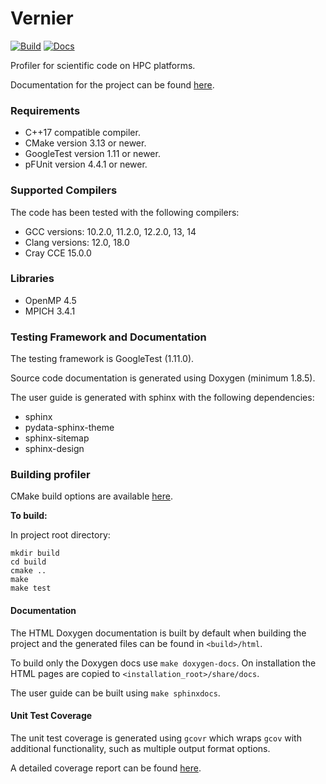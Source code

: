 <!--- 
(c) Crown copyright 2023 Met Office. All rights reserved.
The file LICENCE, distributed with this code, contains details of the terms
under which the code may be used.
 --->

# Vernier

[![Build](https://github.com/MetOffice/Vernier/actions/workflows/build.yml/badge.svg)](https://github.com/MetOffice/Vernier/actions/workflows/build.yml)
[![Docs](https://github.com/MetOffice/Vernier/actions/workflows/documentation.yml/badge.svg)](https://github.com/MetOffice/Vernier/actions/workflows/documentation.yml)

Profiler for scientific code on HPC platforms.

Documentation for the project can be found [here](https://metoffice.github.io/Vernier).

### Requirements

- C++17 compatible compiler.
- CMake version 3.13 or newer.
- GoogleTest version 1.11 or newer.
- pFUnit version 4.4.1 or newer.

### Supported Compilers

The code has been tested with the following compilers:
- GCC versions: 10.2.0, 11.2.0, 12.2.0, 13, 14
- Clang versions: 12.0, 18.0
- Cray CCE 15.0.0

### Libraries 

- OpenMP 4.5 
- MPICH 3.4.1

### Testing Framework and Documentation

The testing framework is GoogleTest (1.11.0).  

Source code documentation is generated using Doxygen (minimum 1.8.5).

The user guide is generated with sphinx with the following dependencies:

* sphinx
* pydata-sphinx-theme
* sphinx-sitemap
* sphinx-design


### Building profiler

CMake build options are available [here](https://metoffice.github.io/Vernier/#Options).

**To build:**

In project root directory:
~~~~~~~~~~~~~~~~shell
mkdir build
cd build
cmake ..
make
make test
~~~~~~~~~~~~~~~~

#### Documentation

The HTML Doxygen documentation is built by default when building the project and 
the generated files can be found in `<build>/html`.

To build only the Doxygen docs use `make doxygen-docs`. On installation the
HTML pages are copied to `<installation_root>/share/docs`.

The user guide can be built using `make sphinxdocs`.

#### Unit Test Coverage

The unit test coverage is generated using `gcovr` which wraps `gcov` with additional
functionality, such as multiple output format options.

A detailed coverage report can be found [here](https://metoffice.github.io/profiler/coverage/).
